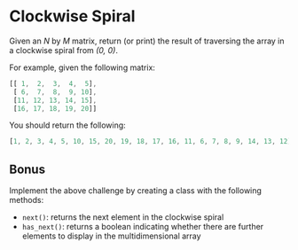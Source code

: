# Clockwise Spiral

Given an *N* by *M* matrix, return (or print) the result of traversing the array in a clockwise spiral from *(0, 0)*.

For example, given the following matrix:

```js
[[ 1,  2,  3,  4,  5],
 [ 6,  7,  8,  9, 10],
 [11, 12, 13, 14, 15],
 [16, 17, 18, 19, 20]]
```

You should return the following:

```js
[1, 2, 3, 4, 5, 10, 15, 20, 19, 18, 17, 16, 11, 6, 7, 8, 9, 14, 13, 12]
```

## Bonus

Implement the above challenge by creating a class with the following methods:

* `next()`: returns the next element in the clockwise spiral
* `has_next()`: returns a boolean indicating whether there are further elements to display in the multidimensional array

